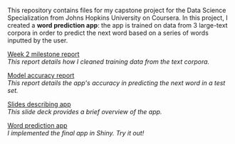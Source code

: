 This repository contains files for my capstone project for the Data Science Specialization from Johns Hopkins University on Coursera. In this project, I created a **word prediction app**: the app is trained on data from 3 large-text corpora in order to predict the next word based on a series of words inputted by the user.

[Week 2 milestone report](https://shelbybachman.github.io/data-science-capstone/reports/Week-2-Report.html)<br>
*This report details how I cleaned training data from the text corpora.*

[Model accuracy report](https://shelbybachman.github.io/data-science-capstone/reports/Model-Accuracy-Report.html)<br>
*This report details the app's accuracy in predicting the next word in a test set.*

[Slides describing app](https://shelbybachman.github.io/data-science-capstone/reports/Final-Report.html)<br>
*This slide deck provides a brief overview of the app.*

[Word prediction app](https://shelbybachman.shinyapps.io/Word-Prediction-App/)<br>
*I implemented the final app in Shiny. Try it out!*
